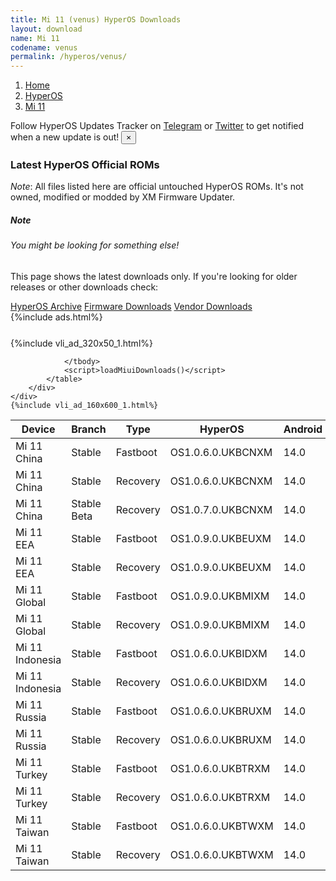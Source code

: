 ```yaml
---
title: Mi 11 (venus) HyperOS Downloads
layout: download
name: Mi 11
codename: venus
permalink: /hyperos/venus/
---
```

<nav aria-label="breadcrumb">
    <ol class="breadcrumb">
        <li class="breadcrumb-item"><a href="/">Home</a></li>
        <li class="breadcrumb-item"><a href="/hyperos/">HyperOS</a></li>
        <li class="breadcrumb-item active" aria-current="page"><a href="/hyperos/venus/">Mi 11</a></li>
    </ol>
</nav>
<div class="alert alert-primary alert-dismissible fade show" role="alert">
    Follow HyperOS Updates Tracker on <a href="https://t.me/MIUIUpdatesTracker" class="alert-link">Telegram</a>
     or <a href="https://twitter.com/MiFwUpdater" class="alert-link">Twitter</a> to get notified when a new update is out!
    <button type="button" class="close" data-dismiss="alert" aria-label="Close">
        <span aria-hidden="true">&times;</span>
    </button>
</div>

### Latest HyperOS Official ROMs
*Note*: All files listed here are official untouched HyperOS ROMs. It's not owned, modified or modded by XM Firmware Updater.
<div class="card">
  <div class="card-body">
    <h5 class="card-title">Note</h5>
    <h6 class="card-subtitle mb-2 text-muted">You might be looking for something else!</h6>
    <p class="card-text">This page shows the latest downloads only.
     If you're looking for older releases or other downloads check:</p>
    <a href="/archive/hyperos/venus/" class="card-link">HyperOS Archive</a>
    <a href="/firmware/venus/" class="card-link">Firmware Downloads</a>
    <a href="/vendor/venus/" class="card-link">Vendor Downloads</a>
  </div>
</div>
{%include ads.html%}
<div class="row justify-content-center">
    <div class="col-10">
        <div class="table-responsive-md" style="margin-top: 25px;">
            {%include vli_ad_320x50_1.html%}
            <table id="miui" class="display dt-responsive nowrap compact table table-striped table-hover table-sm">
                <thead class="thead-dark">
                    <tr>
                        <th data-ref="device">Device</th>
                        <th data-ref="branch">Branch</th>
                        <th data-ref="type">Type</th>
                        <th data-ref="miui">HyperOS</th>
                        <th data-ref="android">Android</th>
                        <th data-ref="size">Size</th>
                        <th data-ref="size">Date</th>
                        <th data-ref="link">Link</th>
                    </tr>
                </thead>
                <tbody>
                <tr><td>Mi 11 China</td><td>Stable</td><td>Fastboot</td><td>OS1.0.6.0.UKBCNXM</td><td>14.0</td><td>6.7 GB</td><td>2024-09-27</td><td><a href="/hyperos/venus/stable/OS1.0.6.0.UKBCNXM/">Download</a></td></tr>
<tr><td>Mi 11 China</td><td>Stable</td><td>Recovery</td><td>OS1.0.6.0.UKBCNXM</td><td>14.0</td><td>5.7 GB</td><td>2024-10-12</td><td><a href="/hyperos/venus/stable/OS1.0.6.0.UKBCNXM/">Download</a></td></tr>
<tr><td>Mi 11 China</td><td>Stable Beta</td><td>Recovery</td><td>OS1.0.7.0.UKBCNXM</td><td>14.0</td><td>5.7 GB</td><td>2024-10-23</td><td><a href="/hyperos/venus/stable beta/OS1.0.7.0.UKBCNXM/">Download</a></td></tr>
<tr><td>Mi 11 EEA</td><td>Stable</td><td>Fastboot</td><td>OS1.0.9.0.UKBEUXM</td><td>14.0</td><td>6.5 GB</td><td>2024-10-18</td><td><a href="/hyperos/venus/stable/OS1.0.9.0.UKBEUXM/">Download</a></td></tr>
<tr><td>Mi 11 EEA</td><td>Stable</td><td>Recovery</td><td>OS1.0.9.0.UKBEUXM</td><td>14.0</td><td>5.0 GB</td><td>2024-11-06</td><td><a href="/hyperos/venus/stable/OS1.0.9.0.UKBEUXM/">Download</a></td></tr>
<tr><td>Mi 11 Global</td><td>Stable</td><td>Fastboot</td><td>OS1.0.9.0.UKBMIXM</td><td>14.0</td><td>6.5 GB</td><td>2024-10-21</td><td><a href="/hyperos/venus/stable/OS1.0.9.0.UKBMIXM/">Download</a></td></tr>
<tr><td>Mi 11 Global</td><td>Stable</td><td>Recovery</td><td>OS1.0.9.0.UKBMIXM</td><td>14.0</td><td>5.2 GB</td><td>2024-11-01</td><td><a href="/hyperos/venus/stable/OS1.0.9.0.UKBMIXM/">Download</a></td></tr>
<tr><td>Mi 11 Indonesia</td><td>Stable</td><td>Fastboot</td><td>OS1.0.6.0.UKBIDXM</td><td>14.0</td><td>6.1 GB</td><td>2024-10-17</td><td><a href="/hyperos/venus/stable/OS1.0.6.0.UKBIDXM/">Download</a></td></tr>
<tr><td>Mi 11 Indonesia</td><td>Stable</td><td>Recovery</td><td>OS1.0.6.0.UKBIDXM</td><td>14.0</td><td>5.0 GB</td><td>2024-11-01</td><td><a href="/hyperos/venus/stable/OS1.0.6.0.UKBIDXM/">Download</a></td></tr>
<tr><td>Mi 11 Russia</td><td>Stable</td><td>Fastboot</td><td>OS1.0.6.0.UKBRUXM</td><td>14.0</td><td>6.2 GB</td><td>2024-10-18</td><td><a href="/hyperos/venus/stable/OS1.0.6.0.UKBRUXM/">Download</a></td></tr>
<tr><td>Mi 11 Russia</td><td>Stable</td><td>Recovery</td><td>OS1.0.6.0.UKBRUXM</td><td>14.0</td><td>5.0 GB</td><td>2024-11-01</td><td><a href="/hyperos/venus/stable/OS1.0.6.0.UKBRUXM/">Download</a></td></tr>
<tr><td>Mi 11 Turkey</td><td>Stable</td><td>Fastboot</td><td>OS1.0.6.0.UKBTRXM</td><td>14.0</td><td>6.3 GB</td><td>2024-10-18</td><td><a href="/hyperos/venus/stable/OS1.0.6.0.UKBTRXM/">Download</a></td></tr>
<tr><td>Mi 11 Turkey</td><td>Stable</td><td>Recovery</td><td>OS1.0.6.0.UKBTRXM</td><td>14.0</td><td>5.0 GB</td><td>2024-11-06</td><td><a href="/hyperos/venus/stable/OS1.0.6.0.UKBTRXM/">Download</a></td></tr>
<tr><td>Mi 11 Taiwan</td><td>Stable</td><td>Fastboot</td><td>OS1.0.6.0.UKBTWXM</td><td>14.0</td><td>5.9 GB</td><td>2024-10-18</td><td><a href="/hyperos/venus/stable/OS1.0.6.0.UKBTWXM/">Download</a></td></tr>
<tr><td>Mi 11 Taiwan</td><td>Stable</td><td>Recovery</td><td>OS1.0.6.0.UKBTWXM</td><td>14.0</td><td>4.9 GB</td><td>2024-11-01</td><td><a href="/hyperos/venus/stable/OS1.0.6.0.UKBTWXM/">Download</a></td></tr>

                </tbody>
                <script>loadMiuiDownloads()</script>
            </table>
        </div>
    </div>
    {%include vli_ad_160x600_1.html%}
</div>
